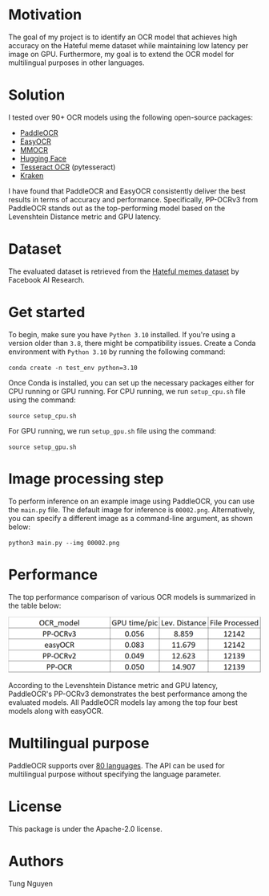# Motivation 

The goal of my project is to identify an OCR model that achieves high accuracy on the Hateful meme dataset while maintaining low latency per image on GPU. Furthermore, my goal is to extend the OCR model for multilingual purposes in other languages.

# Solution

I tested over 90+ OCR models using the following open-source packages:
- [PaddleOCR](https://github.com/PaddlePaddle/PaddleOCR)
- [EasyOCR](https://github.com/JaidedAI/EasyOCR)
- [MMOCR](https://github.com/open-mmlab/mmocr)
- [Hugging Face](https://huggingface.co/blog/document-ai)
- [Tesseract OCR](https://github.com/tesseract-ocr/tesseract) (pytesseract)
- [Kraken](https://github.com/mittagessen/kraken)

I have found that PaddleOCR and EasyOCR consistently deliver the best results in terms of accuracy and performance. Specifically, PP-OCRv3 from PaddleOCR stands out as the top-performing model based on the Levenshtein Distance metric and GPU latency.


# Dataset
The evaluated dataset is retrieved from the [Hateful memes dataset](https://ai.facebook.com/tools/hatefulmemes/) by Facebook AI Research. 


# Get started 

To begin, make sure you have `Python 3.10` installed. If you're using a version older than `3.8`, there might be compatibility issues. Create a Conda environment with `Python 3.10` by running the following command:

`conda create -n test_env python=3.10`

Once Conda is installed, you can set up the necessary packages either for CPU running or GPU running. For CPU running, we run `setup_cpu.sh` file using the command:

`source setup_cpu.sh`

For GPU running, we run `setup_gpu.sh` file using the command:

`source setup_gpu.sh` 

# Image processing step 

To perform inference on an example image using PaddleOCR, you can use the `main.py` file. The default image for inference is `00002.png`. Alternatively, you can specify a different image as a command-line argument, as shown below:

`python3 main.py --img 00002.png`

# Performance

The top performance comparison of various OCR models is summarized in the table below:

![alt text](result.png)

According to the Levenshtein Distance metric and GPU latency, PaddleOCR's PP-OCRv3 demonstrates the best performance among the evaluated models. All PaddleOCR models lay among the top four best models along with easyOCR.

# Multilingual purpose
PaddleOCR supports over [80 languages](https://github.com/PaddlePaddle/PaddleOCR/blob/release/2.6/doc/doc_en/multi_languages_en.md#language_abbreviations). The API can be used for multilingual purpose without specifying the language parameter.

# License
This package is under the Apache-2.0 license.

# Authors
Tung Nguyen